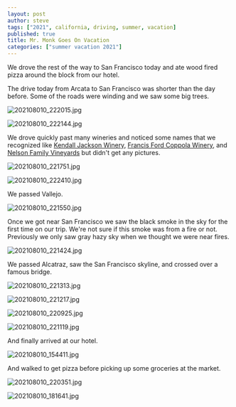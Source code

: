 ```yaml
---
layout: post
author: steve
tags: ["2021", california, driving, summer, vacation]
published: true
title: Mr. Monk Goes On Vacation
categories: ["summer vacation 2021"]
---
```

We drove the rest of the way to San Francisco today and ate wood fired pizza around the block from our hotel.  

The drive today from Arcata to San Francisco was shorter than the day before.  Some of the roads were winding and we saw some big trees.  

![202108010_222015.jpg]({{site.pics_url}}/20210810_222015.jpg)

![202108010_222144.jpg]({{site.pics_url}}/20210810_222144.jpg)

We drove quickly past many wineries and noticed some names that we recognized like [Kendall Jackson Winery](http://kj.com), [Francis Ford Coppola Winery](http://thefamilycoppola.com), and [Nelson Family Vineyards](http://nelsonfamilyvineyards.com) but didn't get any pictures.  

![202108010_221751.jpg]({{site.pics_url}}/20210810_221751.jpg)

![202108010_222410.jpg]({{site.pics_url}}/20210810_222410.jpg)

We passed Vallejo.  

![202108010_221550.jpg]({{site.pics_url}}/20210810_221550.jpg)

Once we got near San Francisco we saw the black smoke in the sky for the first time on our trip. We're not sure if this smoke was from a fire or not. 
Previously we only saw gray hazy sky when we thought we were near fires.  

![202108010_221424.jpg]({{site.pics_url}}/20210810_221424.jpg)

We passed Alcatraz, saw the San Francisco skyline, and crossed over a famous bridge.  

![202108010_221313.jpg]({{site.pics_url}}/20210810_221313.jpg)

![202108010_221217.jpg]({{site.pics_url}}/20210810_221217.jpg)

![202108010_220925.jpg]({{site.pics_url}}/20210810_220925.jpg)

![202108010_221119.jpg]({{site.pics_url}}/20210810_221119.jpg)

And finally arrived at our hotel.  

![202108010_154411.jpg]({{site.pics_url}}/20210810_154411.jpg)

And walked to get pizza before picking up some groceries at the market.  

![202108010_220351.jpg]({{site.pics_url}}/20210810_220351.jpg)

![202108010_181641.jpg]({{site.pics_url}}/20210810_181641.jpg)

